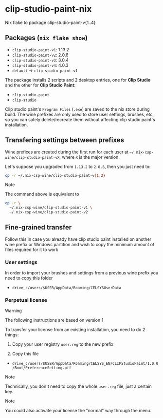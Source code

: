 # clip-studio-paint-nix

Nix flake to package clip-studio-paint-v{1..4}

## Packages (`nix flake show`)

- `clip-studio-paint-v1`: 1.13.2
- `clip-studio-paint-v2`: 2.0.6
- `clip-studio-paint-v3`: 3.0.4
- `clip-studio-paint-v4`: 4.0.3
- `default` -> `clip-studio-paint-v1`

The package installs 2 scripts and 2 desktop entries, one for **Clip Studio**
and the other for **Clip Studio Paint**:
- `clip-studio-paint`
- `clip-studio`

Clip studio paint's `Program Files` (`.exe`) are saved to the nix store during
build. The wine prefixes are only used to store user settings, brushes, etc, so
you can safely delete/recreate them without affecting clip studio paint's
installation.

## Transfering settings between prefixes

Wine prefixes are created during the first run for each user at
`~/.nix-csp-wine/clip-studio-paint-vX`, where `X` is the major version.

Let's suppose you upgraded from `1.13.2` to `2.0.6`, then you just need to:

```sh
cp -r ~/.nix-csp-wine/clip-studio-paint-v{1,2}
```

> [!NOTE]
> The command above is equivalent to
> ```sh
> cp -r \
>   ~/.nix-csp-wine/clip-studio-paint-v1 \
>   ~/.nix-csp-wine/clip-studio-paint-v2
> ``` 

## Fine-grained transfer

Follow this in case you already have clip studio paint installed on another
wine prefix or Windows partition and wish to copy the minimum amount of files
required for it to work

### User settings

In order to import your brushes and settings from a previous wine prefix you
need to copy this folder
- `drive_c/users/$USER/AppData/Roaming/CELSYSUserData`

### Perpetual license

> [!WARNING]
> The following instructions are based on version 1

To transfer your license from an existing installation, you need to do 2 things:

1. Copy your user registry `user.reg` to the new prefix

2. Copy this file
- `drive_c/users/$USER/AppData/Roaming/CELSYS_EN/CLIPStudioPaint/1.0.0/Boot/PreferenceSetting.pff`

> [!NOTE]
> Technically, you don't need to copy the whole `user.reg` file, just a certain
> key.

> [!NOTE]
> You could also activate your license the "normal" way through the menu.
